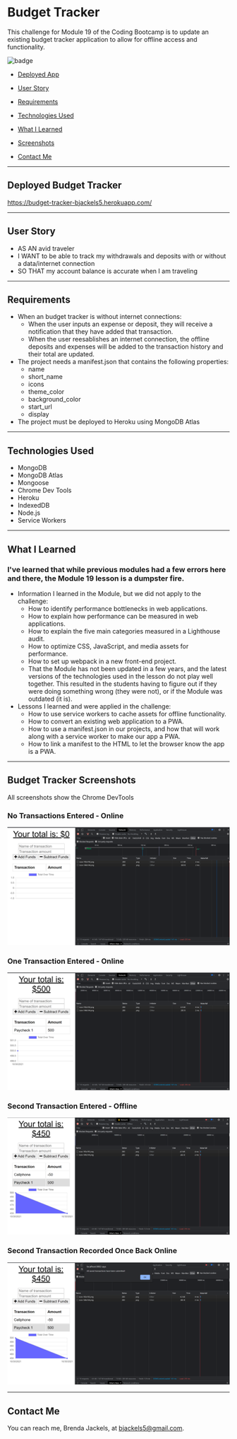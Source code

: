 # Budget Tracker
This challenge for Module 19 of the Coding Bootcamp is to  update an existing budget tracker application to allow for offline access and functionality. 


![badge](https://img.shields.io/badge/License-MIT-informational)


* [Deployed App](#deployedApp)

* [User Story](#userStory)

* [Requirements](#requirements)

* [Technologies Used](#techUsed)

* [What I Learned](#whatILearned)

* [Screenshots](#webImage)

* [Contact Me](#contactMe)


---

<a id="deployedApp"></a>

## Deployed Budget Tracker

<a href="https://budget-tracker-bjackels5.herokuapp.com/">https://budget-tracker-bjackels5.herokuapp.com/</a>

---

<a id="userStory"></a>

## User Story

* AS AN avid traveler
* I WANT to be able to track my withdrawals and deposits with or without a data/internet connection
* SO THAT my account balance is accurate when I am traveling 

--- 

<a id="requirements"></a>
## Requirements

* When an budget tracker is without internet connections:
    * When the user inputs an expense or deposit, they will receive a notification that they have added that transaction.
    * When the user reesablishes an internet connection, the offline deposits and expenses will be added to the transaction history and their total are updated.
* The project needs a manifest.json that contains the following properties:
    * name
    * short_name
    * icons
    * theme_color
    * background_color
    * start_url
    * display
* The project must be deployed to Heroku using MongoDB Atlas

---

<a id="techUsed"></a>

## Technologies Used

* MongoDB
* MongoDB Atlas
* Mongoose
* Chrome Dev Tools
* Heroku
* IndexedDB
* Node.js
* Service Workers

--- 

<a id="whatILearned"></a>

## What I Learned

### I've learned that while previous modules had a few errors here and there, the Module 19 lesson is a dumpster fire.

* Information I learned in the Module, but we did not apply to the challenge:
    * How to identify performance bottlenecks in web applications.
    * How to explain how performance can be measured in web applications.
    * How to explain the five main categories measured in a Lighthouse audit.
    * How to optimize CSS, JavaScript, and media assets for performance.
    * How to set up webpack in a new front-end project.
    * That the Module has not been updated in a few years, and the latest versions of the technologies used in the lesson do not play well together. This resulted in the students having to figure out if they were doing something wrong (they were not), or if the Module was outdated (it is).
* Lessons I learned and were applied in the challenge:
    * How to use service workers to cache assets for offline functionality.
    * How to convert an existing web application to a PWA.
    * How to use a manifest.json in our projects, and how that will work along with a service worker to make our app a PWA.
    * How to link a manifest to the HTML to let the browser know the app is a PWA.

---

<a id="webImage"></a>

## Budget Tracker Screenshots

All screenshots show the Chrome DevTools

### No Transactions Entered - Online
![Budget Tracker](./media/budget-tracker-1.png)

### One Transaction Entered - Online
![Budget Tracker](./media/budget-tracker-2.png)

### Second Transaction Entered - Offline
![Budget Tracker](./media/budget-tracker-3.png)

### Second Transaction Recorded Once Back Online
![Budget Tracker](./media/budget-tracker-4.png)


---

<a id="contactMe"></a>
## Contact Me
You can reach me, Brenda Jackels, at bjackels5@gmail.com.